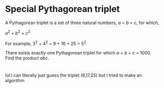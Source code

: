 # Special Pythagorean triplet


<p>A Pythagorean triplet is a set of three natural numbers, <var>a</var> &lt; <var>b</var> &lt; <var>c</var>, for which,</p>
<div class="center"> <var>a</var><sup>2</sup> + <var>b</var><sup>2</sup> = <var>c</var><sup>2</sup></div>
<p>For example, 3<sup>2</sup> + 4<sup>2</sup> = 9 + 16 = 25 = 5<sup>2</sup>.</p>
<p>There exists exactly one Pythagorean triplet for which <var>a</var> + <var>b</var> + <var>c</var> = 1000.<br />Find the product <var>abc</var>.</p>

# 
lol I can literally just guess the triplet (8,17,25) but I tried to make an algorithm
